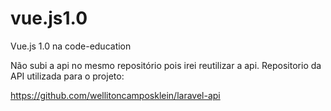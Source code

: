 # vue.js1.0
Vue.js 1.0 na code-education

Não subi a api no mesmo repositório pois irei reutilizar a api.
Repositorio da API utilizada para o projeto:

https://github.com/wellitoncamposklein/laravel-api
